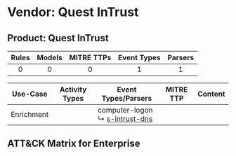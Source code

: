 Vendor: Quest InTrust
=====================
Product: Quest InTrust
----------------------
| Rules | Models | MITRE TTPs | Event Types | Parsers |
|:-----:|:------:|:----------:|:-----------:|:-------:|
|   0   |   0    |     0      |      1      |    1    |

|  Use-Case  | Activity Types | Event Types/Parsers                                                                  | MITRE TTP | Content |
|:----------:| -------------- | ------------------------------------------------------------------------------------ | --------- | ------- |
| Enrichment | <ul></li></ul> |  computer-logon<br> ↳ [s-intrust-dns](../Parsers/parserContent_s-intrust-dns.md)<br> |           |         |

ATT&CK Matrix for Enterprise
----------------------------
